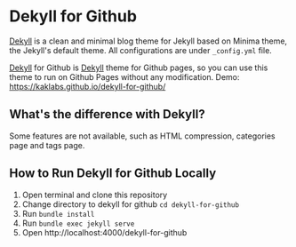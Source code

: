 # Dekyll for Github

[Dekyll] is a clean and minimal blog theme for Jekyll based on Minima theme, the Jekyll's default theme. All configurations are under `_config.yml` file.

[Dekyll] for Github is [Dekyll] theme for Github pages, so you can use this theme to run on Github Pages without any modification. Demo: <https://kaklabs.github.io/dekyll-for-github/>

## What's the difference with Dekyll?

Some features are not available, such as HTML compression, categories page and tags page.

## How to Run Dekyll for Github Locally

1. Open terminal and clone this repository
2. Change directory to dekyll for github `cd dekyll-for-github`
3. Run `bundle install`
4. Run `bundle exec jekyll serve`
5. Open http://localhost:4000/dekyll-for-github

[Dekyll]: https://github.com/kuntoaji/dekyll
